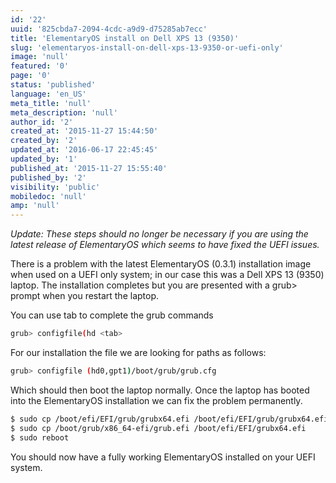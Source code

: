 ```yaml
---
id: '22'
uuid: '825cbda7-2094-4cdc-a9d9-d75285ab7ecc'
title: 'ElementaryOS install on Dell XPS 13 (9350)'
slug: 'elementaryos-install-on-dell-xps-13-9350-or-uefi-only'
image: 'null'
featured: '0'
page: '0'
status: 'published'
language: 'en_US'
meta_title: 'null'
meta_description: 'null'
author_id: '2'
created_at: '2015-11-27 15:44:50'
created_by: '2'
updated_at: '2016-06-17 22:45:45'
updated_by: '1'
published_at: '2015-11-27 15:55:40'
published_by: '2'
visibility: 'public'
mobiledoc: 'null'
amp: 'null'
---
```


_Update: These steps should no longer be necessary if you are using the latest release of ElementaryOS which seems to have fixed the UEFI issues._

There is a problem with the latest ElementaryOS (0.3.1) installation image when used on a UEFI only system; in our case this was a Dell XPS 13 (9350) laptop. The installation completes but you are presented with a grub> prompt when you restart the laptop.

You can use tab to complete the grub commands

```bash
grub> configfile(hd <tab>
```

For our installation the file we are looking for paths as follows:

```bash
grub> configfile (hd0,gpt1)/boot/grub/grub.cfg
```

Which should then boot the laptop normally. Once the laptop has booted into the ElementaryOS installation we can fix the problem permanently.

```bash
$ sudo cp /boot/efi/EFI/grub/grubx64.efi /boot/efi/EFI/grub/grubx64.efi.broken
$ sudo cp /boot/grub/x86_64-efi/grub.efi /boot/efi/EFI/grubx64.efi
$ sudo reboot
```

You should now have a fully working ElementaryOS installed on your UEFI system.
